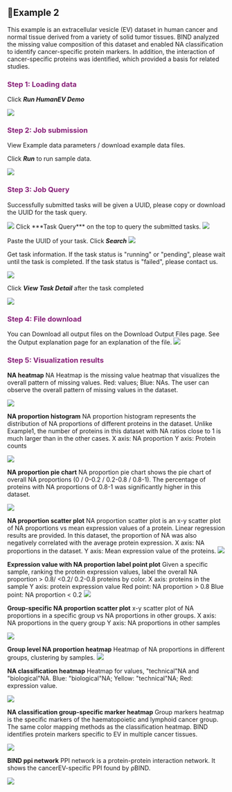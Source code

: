 ## 🧫Example 2

This example is an extracellular vesicle (EV) dataset in human cancer and normal tissue derived from a variety of solid tumor tissues. BIND analyzed the missing value composition of this dataset and enabled NA classification to identify cancer-specific protein markers. In addition, the interaction of cancer-specific proteins was identified, which provided a basis for related studies.

### <font color= #871F78>Step 1: Loading data</font>

Click ***Run HumanEV Demo***

<img src="./imgs/exa2_1.png">


### <font color= #871F78>Step 2: Job submission</font>

View Example data parameters / download example data files.

Click ***Run*** to run sample data.

<img src="./imgs/exa2_2.png">

### <font color= #871F78>Step 3: Job Query</font>

Successfully submitted tasks will be given a UUID, please copy or download the UUID for the task query.

<img src="./imgs/exa1_3.png">
Click ***Task Query*** on the top to query the submitted tasks.

<img src="./imgs/taskquery.png">

Paste the UUID of your task. Click ***Search***
<img src="./imgs/pasteuuid.png">

Get task information. If the task status is "running" or "pending", please wait until the task is completed. If the task status is "failed", please contact us.

<img src="./imgs/exa2_3.png">

Click ***View Task Detail*** after the task completed

<img src="./imgs/exa2_4.png">

### <font color= #871F78>Step 4: File download</font>

You can Download all output files on the Download Output Files page. See the Output explanation page for an explanation of the file.
<img src="./imgs/exa1_6.png">

### <font color= #871F78>Step 5: Visualization results</font>

**NA heatmap**
NA Heatmap is the missing value heatmap that visualizes the overall pattern of missing values. Red: values; Blue: NAs. The user can observe the overall pattern of missing values in the dataset.

<img src="./imgs/exa2_5.png">

**NA proportion histogram**
NA proportion histogram represents the distribution of NA proportions of different proteins in the dataset. Unlike Example1, the number of proteins in this dataset with NA ratios close to 1 is much larger than in the other cases.
X axis: NA proportion
Y axis: Protein counts

<img src="./imgs/exa2_6.png">

**NA proportion pie chart**
NA proportion pie chart shows the pie chart of overall NA proportions (0 / 0-0.2 / 0.2-0.8 / 0.8-1). The percentage of proteins with NA proportions of 0.8-1 was significantly higher in this dataset.

<img src="./imgs/exa2_7.png">

**NA proportion scatter plot**
NA proportion scatter plot is an x-y scatter plot of NA proportions vs mean expression values of a protein. Linear regression results are provided. In this dataset, the proportion of NA was also negatively correlated with the average protein expression.
X axis: NA proportions in the dataset.
Y axis: Mean expression value of the proteins.
<img src="./imgs/exa2_9.png">

**Expression value with NA proportion label point plot**
Given a specific sample, ranking the protein expression values, label the overall NA proportion > 0.8/ <0.2/ 0.2-0.8 proteins by color.
X axis: proteins in the sample
Y axis: protein expression value
Red point: NA proportion > 0.8
Blue point: NA proportion < 0.2
<img src="./imgs/exa2_13.png">

**Group-specific NA proportion scatter plot**
x-y scatter plot of NA proportions in a specific group vs NA proportions in other groups.
X axis: NA proportions in the query group
Y axis: NA proportions in other samples

<img src="./imgs/exa2_14.png">

**Group level NA proportion heatmap**
Heatmap of NA proportions in different groups, clustering by samples. 
<img src="./imgs/exa2_15.png">

**NA classification heatmap**
Heatmap for values, "technical"NA and "biological"NA. Blue: "biological"NA; Yellow: "technical"NA; Red: expression value.

<img src="./imgs/exa2_10.png">

**NA classification group-specific marker heatmap**
Group markers heatmap is the specific markers of the haematopoietic and lymphoid cancer group. The same color mapping methods as the classification heatmap. BIND identifies protein markers specific to EV in multiple cancer tissues.

<img src="./imgs/exa2_12.png">


**BIND ppi network**
PPI network is a protein-protein interaction network. It shows the cancerEV-specific PPI found by ρBIND.

<img src="./imgs/exa2_11.png">